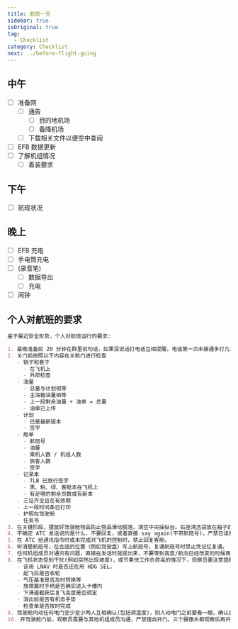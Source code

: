 ```yaml
---
title: 航前一天
sidebar: true
isOriginal: true
tag:
  - Checklist
category: Checklist
next: ../before-flight-going
---
```


## 中午

- [ ] 准备网
  - [ ] 通告
    - [ ] 目的地机场
    - [ ] 备降机场
  - [ ] 下载相关文件以便空中查阅
- [ ] EFB 数据更新
- [ ] 了解机组情况
  - [ ] 着装要求

## 下午

- [ ] 航班状况

## 晚上

- [ ] EFB 充电
- [ ] 手电筒充电
- [ ] (录音笔)
  - [ ] 数据导出
  - [ ] 充电
- [ ] 闹钟

## 个人对航班的要求

```markdown
鉴于最近安全形势，个人对航班运行的要求:

1. 最晚准备前 20 分钟在群里说句话，如果没说话打电话互相提醒，电话第一次未接通多打几次
2. 关门前按照以下内容在关舱门进行检查
   - 销子和套子
     - 在飞机上
     - 外部检查
   - 油量
     - 总量与计划相等
     - 主油箱油量相等
     - 上一段剩余油量 + 油单 = 总量
     - 油单已上传
   - 计划
     - 已是最新版本
     - 签字
   - 舱单
     - 航班号
     - 油量
     - 乘机人数 / 机组人数
     - 旅客人数
     - 签字
   - 记录本
     - TLB 已放行签字
     - 黑、粉、绿、客舱本在飞机上
     - 有足够的剩余页数或有新本
   - 三证齐全且在有效期
   - 上一段时间条已打印
   - 护照在驾驶舱
   - 任务书
3. 在关键阶段，摆放好驾驶舱物品防止物品滑动脱落，清空中央操纵台。右座清洁袋放在箱子的右前侧。大瓶矿泉水放在箱子里或者三号风挡下的置物篮。
4. 不确定 ATC 发话说的是什么，不要回复，或者直接 say again(不带航班号)。严禁已读乱回。
5. 在 ATC 给通讯指令时或未完成对飞机的控制时，禁止回复客舱。
6. 听清楚航班号，在合适的位置（例如驾驶盘）写上航班号，复诵航班号时禁止凭记忆复诵。
7. 任何机组成员对通讯有问题，直接在发话时就提出来，不要等到高度/航向已经改变的时候再提出。
8. 在飞机状态受到干扰(例如突然出现坡度)，或节奏快工作负荷高的情况下，观察员要注意提醒程序，三人的注意力不要都放在一件事上，例如
   - 该用 LNAV 时是否还在用 HDG SEL，
   - 起飞后是否收轮
   - 气压基准是否及时转换等
   - 放襟翼时手柄是否确实进入卡槽内
   - 下滑道截获后复飞高度是否调定
   - 滑出前是否有机务手势
   - 检查单是否按时完成
9. 驾驶舱内动任何电门至少至少两人互相确认(包括调温度)，别人动电门之前要看一眼，确认后等一秒再动。如果来不及互相确认，则自己必须确保动的是对的，再跟其他人沟通。
10. 开驾驶舱门前，观察员需要与其他机组成员沟通，严禁擅自开门。三个摄像头都观察后再开门。
```